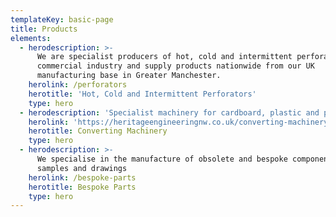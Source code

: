 ```yaml
---
templateKey: basic-page
title: Products
elements:
  - herodescription: >-
      We are specialist producers of hot, cold and intermittent perforators for
      commercial industry and supply products nationwide from our UK
      manufacturing base in Greater Manchester.
    herolink: /perforators
    herotitle: 'Hot, Cold and Intermittent Perforators'
    type: hero
  - herodescription: 'Specialist machinery for cardboard, plastic and paper industries'
    herolink: 'https://heritageengineeringnw.co.uk/converting-machinery/'
    herotitle: Converting Machinery
    type: hero
  - herodescription: >-
      We specialise in the manufacture of obsolete and bespoke components from
      samples and drawings
    herolink: /bespoke-parts
    herotitle: Bespoke Parts
    type: hero
---
```


